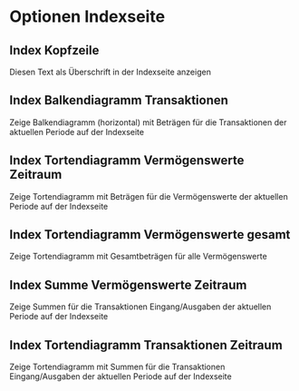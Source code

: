 # Optionen Indexseite

## Index Kopfzeile

Diesen Text als Überschrift in der Indexseite anzeigen

## Index Balkendiagramm Transaktionen

Zeige Balkendiagramm (horizontal) mit Beträgen für die Transaktionen der aktuellen Periode auf der Indexseite

## Index Tortendiagramm Vermögenswerte Zeitraum

Zeige Tortendiagramm mit Beträgen für die Vermögenswerte der aktuellen Periode auf der Indexseite

## Index Tortendiagramm Vermögenswerte gesamt

Zeige Tortendiagramm mit Gesamtbeträgen für alle Vermögenswerte

## Index Summe Vermögenswerte Zeitraum

Zeige Summen für die Transaktionen Eingang/Ausgaben der aktuellen Periode auf der Indexseite

## Index Tortendiagramm Transaktionen Zeitraum

Zeige Tortendiagramm mit Summen für die Transaktionen Eingang/Ausgaben der aktuellen Periode auf der Indexseite